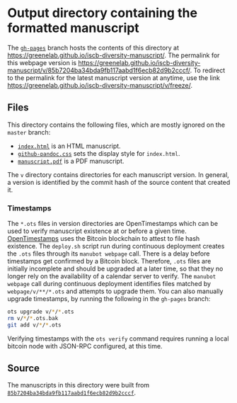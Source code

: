 # Output directory containing the formatted manuscript

The [`gh-pages`](https://github.com/greenelab/iscb-diversity-manuscript/tree/gh-pages) branch hosts the contents of this directory at https://greenelab.github.io/iscb-diversity-manuscript/.
The permalink for this webpage version is https://greenelab.github.io/iscb-diversity-manuscript/v/85b7204ba34bda9fb117aabd1f6ecb82d9b2cccf/.
To redirect to the permalink for the latest manuscript version at anytime, use the link https://greenelab.github.io/iscb-diversity-manuscript/v/freeze/.

## Files

This directory contains the following files, which are mostly ignored on the `master` branch:

+ [`index.html`](index.html) is an HTML manuscript.
+ [`github-pandoc.css`](github-pandoc.css) sets the display style for `index.html`.
+ [`manuscript.pdf`](manuscript.pdf) is a PDF manuscript.

The `v` directory contains directories for each manuscript version.
In general, a version is identified by the commit hash of the source content that created it.

### Timestamps

The `*.ots` files in version directories are OpenTimestamps which can be used to verify manuscript existence at or before a given time.
[OpenTimestamps](https://opentimestamps.org/) uses the Bitcoin blockchain to attest to file hash existence.
The `deploy.sh` script run during continuous deployment creates the `.ots` files through its `manubot webpage` call.
There is a delay before timestamps get confirmed by a Bitcoin block.
Therefore, `.ots` files are initially incomplete and should be upgraded at a later time, so that they no longer rely on the availability of a calendar server to verify.
The `manubot webpage` call during continuous deployment identifies files matched by `webpage/v/**/*.ots` and attempts to upgrade them.
You can also manually upgrade timestamps, by running the following in the `gh-pages` branch:

```sh
ots upgrade v/*/*.ots
rm v/*/*.ots.bak
git add v/*/*.ots
```

Verifying timestamps with the `ots verify` command requires running a local bitcoin node with JSON-RPC configured, at this time.

## Source

The manuscripts in this directory were built from
[`85b7204ba34bda9fb117aabd1f6ecb82d9b2cccf`](https://github.com/greenelab/iscb-diversity-manuscript/commit/85b7204ba34bda9fb117aabd1f6ecb82d9b2cccf).
